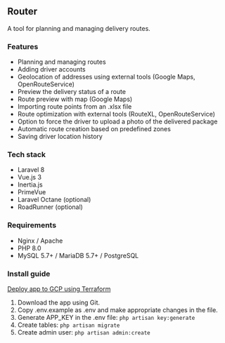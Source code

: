 ## Router

A tool for planning and managing delivery routes.

### Features

* Planning and managing routes
* Adding driver accounts
* Geolocation of addresses using external tools (Google Maps, OpenRouteService)
* Preview the delivery status of a route
* Route preview with map (Google Maps)
* Importing route points from an .xlsx file
* Route optimization with external tools (RouteXL, OpenRouteService)
* Option to force the driver to upload a photo of the delivered package
* Automatic route creation based on predefined zones
* Saving driver location history

### Tech stack

* Laravel 8
* Vue.js 3
* Inertia.js
* PrimeVue
* Laravel Octane (optional)
* RoadRunner (optional)

### Requirements

* Nginx / Apache
* PHP 8.0
* MySQL 5.7+ / MariaDB 5.7+ / PostgreSQL

### Install guide

[Deploy app to GCP using Terraform](https://github.com/dawidholka/router-gcp-tf)

1. Download the app using Git.
2. Copy .env.example as .env and make appropriate changes in the file.
3. Generate APP_KEY in the .env file: ```php artisan key:generate```
4. Create tables: ```php artisan migrate```
5. Create admin user: ```php artisan admin:create```
